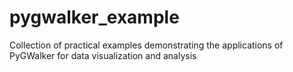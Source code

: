 # pygwalker_example
Collection of practical examples demonstrating the applications of PyGWalker for data visualization and analysis
